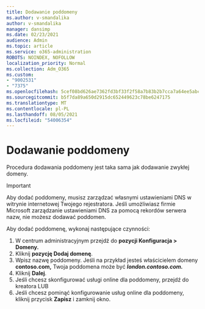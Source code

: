 ```yaml
---
title: Dodawanie poddomeny
ms.author: v-smandalika
author: v-smandalika
manager: dansimp
ms.date: 02/23/2021
audience: Admin
ms.topic: article
ms.service: o365-administration
ROBOTS: NOINDEX, NOFOLLOW
localization_priority: Normal
ms.collection: Adm_O365
ms.custom:
- "9002531"
- "7375"
ms.openlocfilehash: 5cef08bd626ae7362fd3bf33f2f58a7b83b2b7cca7a64ee5abc9efaa546acd72
ms.sourcegitcommit: b5f7da89a650d2915dc652449623c78be6247175
ms.translationtype: MT
ms.contentlocale: pl-PL
ms.lasthandoff: 08/05/2021
ms.locfileid: "54006354"
---
```

# <a name="add-a-subdomain"></a>Dodawanie poddomeny

Procedura dodawania poddomeny jest taka sama jak dodawanie zwykłej domeny. 

> [!IMPORTANT]
> Aby dodać poddomeny, musisz zarządzać własnymi ustawieniami DNS w witrynie internetowej Twojego rejestratora. Jeśli umożliwiasz firmie Microsoft zarządzanie ustawieniami DNS za pomocą rekordów serwera nazw, nie możesz dodawać poddomen. 

Aby dodać poddomenę, wykonaj następujące czynności:

1. W centrum administracyjnym przejdź do **pozycji Konfiguracja > Domeny.**
2. Kliknij **pozycję Dodaj domenę**.
3. Wpisz nazwę poddomeny. Jeśli na przykład jesteś właścicielem domeny **contoso.com,** Twoja poddomena może być **_london.contoso.com._**
4. Kliknij **Dalej**.
5. Jeśli chcesz skonfigurować usługi online dla poddomeny, przejdź do kreatora LUB
6. Jeśli chcesz pominąć konfigurowanie usług online dla poddomeny, kliknij przycisk **Zapisz** i zamknij okno.

